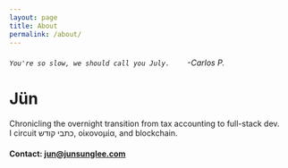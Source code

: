 ```yaml
---
layout: page
title: About
permalink: /about/
---
```


###### `You're so slow, we should call you July.`   -Carlos P.

# Jün

Chronicling the overnight transition from tax accounting to full-stack dev.  
I circuit כתבי קודש, οἰκονομία, and blockchain.

#### Contact: <jun@junsunglee.com>
